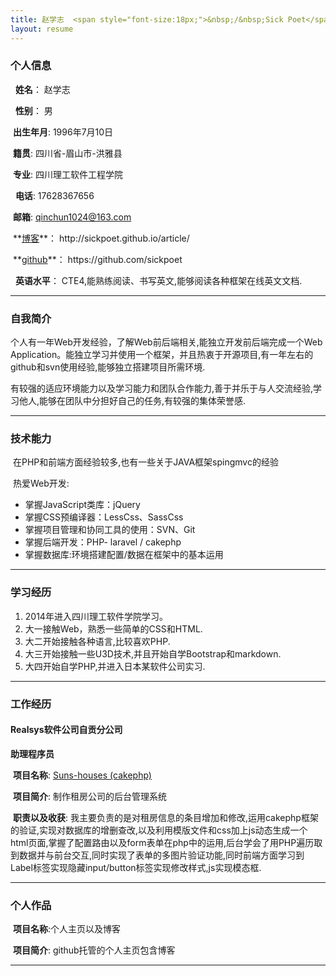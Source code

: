 ```yaml
---
title: 赵学志  <span style="font-size:18px;">&nbsp;/&nbsp;Sick Poet</span>
layout: resume
---
```



### <i class="fa fa-bookmark " aria-hidden="true"></i> 个人信息


>  
<i class="fa fa-user fa-md" aria-hidden="true"></i>&nbsp; **姓名**： 赵学志
>
<i class="fa fa-mars fa-md" aria-hidden="true"></i>&nbsp; **性别**：  男   
>
<i class="fa fa-birthday-cake fa-md" aria-hidden="true"></i> &nbsp;**出生年月**:  1996年7月10日  
>
<i class="fa fa-address-book fa-md" aria-hidden="true"></i> &nbsp;**籍贯**:  四川省-眉山市-洪雅县
>
<i class="fa fa-institution fa-1x" aria-hidden="true"></i> &nbsp;**专业**:  四川理工软件工程学院
>
<i class="fa fa-mobile-phone fa-lg" aria-hidden="true"></i> &nbsp; **电话**:  17628367656
>
<i class="fa fa-envelope fa-md" aria-hidden="true"></i> &nbsp;**邮箱**:  qinchun1024@163.com
>
<i class="fa fa-edge fa-md" aria-hidden="true"></i> &nbsp;**[博客](http://sickpoet.github.io/article/"博客")**： http://sickpoet.github.io/article/
>
<i class="fa fa-github fa-md" aria-hidden="true"></i> &nbsp;**[github](https://github.com/sickpoet"sickpoet")**：  https://github.com/sickpoet
>
<i class="fa fa-language fa-md" aria-hidden="true"></i>&nbsp; **英语水平**：  CTE4,能熟练阅读、书写英文,能够阅读各种框架在线英文文档.

 - - -
### <i class="fa fa-bookmark" aria-hidden="true"></i> 自我简介


>
<i class="fa fa-star" aria-hidden="true"></i> 个人有一年Web开发经验，了解Web前后端相关,能独立开发前后端完成一个Web Application。能独立学习并使用一个框架，并且热衷于开源项目,有一年左右的github和svn使用经验,能够独立搭建项目所需环境.
>
<i class="fa fa-star" aria-hidden="true"></i> 有较强的适应环境能力以及学习能力和团队合作能力,善于并乐于与人交流经验,学习他人,能够在团队中分担好自己的任务,有较强的集体荣誉感.

 - - -

### <i class="fa fa-bookmark" aria-hidden="true"></i> 技术能力

>
<i class="fa fa-star" aria-hidden="true"></i>&nbsp;在PHP和前端方面经验较多,也有一些关于JAVA框架spingmvc的经验
>
<i class="fa fa-star" aria-hidden="true"></i>&nbsp;热爱Web开发:
>
* 掌握JavaScript类库：jQuery
* 掌握CSS预编译器：LessCss、SassCss
* 掌握项目管理和协同工具的使用：SVN、Git
* 掌握后端开发：PHP- laravel / cakephp
* 掌握数据库:环境搭建配置/数据在框架中的基本运用

 - - -

### <i class="fa fa-bookmark " aria-hidden="true"></i> 学习经历


1.  2014年进入四川理工软件学院学习。
2.  大一接触Web，熟悉一些简单的CSS和HTML.
3.  大二开始接触各种语言,比较喜欢PHP.
4.  大三开始接触一些U3D技术,并且开始自学Bootstrap和markdown.
6.  大四开始自学PHP,并进入日本某软件公司实习.

 - - -

### <i class="fa fa-bookmark " aria-hidden="true"></i> 工作经历
>
#### <i class="fa fa-users" ></i> Realsys软件公司自贡分公司
>>
**助理程序员**
>>>
<i class="fa fa-product-hunt" aria-hidden="true" ></i>&nbsp;**项目名称**:   [Suns-houses (cakephp)](https://10.11.12.110:4433/admin/spots/add "亚马逊")
>>>
<i class="fa fa-book" aria-hidden="true"></i>&nbsp;**项目简介**: 制作租房公司的后台管理系统
>>>
<i class="fa fa-keyboard-o" aria-hidden="true"></i>&nbsp;**职责以及收获**:  我主要负责的是对租房信息的条目增加和修改,运用cakephp框架的验证,实现对数据库的增删查改,以及利用模版文件和css加上js动态生成一个html页面,掌握了配置路由以及form表单在php中的运用,后台学会了用PHP遍历取到数据并与前台交互,同时实现了表单的多图片验证功能,同时前端方面学习到Label标签实现隐藏input/button标签实现修改样式,js实现模态框.


 - - -

### <i class="fa fa-bookmark" aria-hidden="true"></i>个人作品

>
<i class="fa fa-product-hunt" aria-hidden="true"></i>&nbsp;**项目名称**:个人主页以及博客
>
<i class="fa fa-book" aria-hidden="true"></i>&nbsp;**项目简介**: github托管的个人主页包含博客



 - - -

